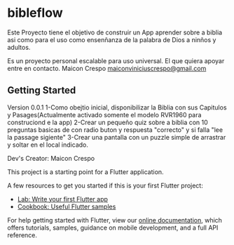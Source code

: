 # bibleflow

Este Proyecto  tiene el objetivo de construir un App aprender sobre a biblia asi como para el uso como ensenñanza de la palabra de Dios a ninños y adultos.

Es un proyecto personal escalable para uso universal. El que quiera apoyar entre en contacto. 
Maicon Crespo
maiconviniciuscrespo@gmail.com
## Getting Started
Version 0.0.1
1-Como obejtio inicial, disponibilizar la Biblia con sus Capitulos y Pasages(Actualmente activado somente el modelo RVR1960 para construciond e la app)
2-Crear un pequeño quiz sobre a biblia con 10 preguntas basicas de con radio buton y respuesta "correcto" y si falla "lee la passage sigiente"
3-Crear una pantalla con un puzzle simple de arrastrar y soltar en el local indicado.

Dev's
Creator: Maicon Crespo

This project is a starting point for a Flutter application.

A few resources to get you started if this is your first Flutter project:

- [Lab: Write your first Flutter app](https://flutter.dev/docs/get-started/codelab)
- [Cookbook: Useful Flutter samples](https://flutter.dev/docs/cookbook)

For help getting started with Flutter, view our
[online documentation](https://flutter.dev/docs), which offers tutorials,
samples, guidance on mobile development, and a full API reference.
